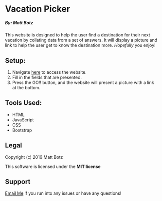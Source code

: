 # Vacation Picker

##### By: Matt Botz

This website is designed to help the user find a destination for their next vacation by collating data from a set of answers. It will display a picture and link to help the user get to know the destination more. _Hopefully_ you enjoy!

## Setup:
1. Navigate [here](botzmatt.github.io/codeReview2) to access the website.
2. Fill in the fields that are presented.
3. Press the GO!! button, and the website will present a picture with a link at the bottom.

## Tools Used:
* HTML
* JavaScript
* CSS
* Bootstrap

## Legal
Copyright (c) 2016 Matt Botz

This software is licensed under the **MIT license**

## Support

[Email Me](mailto:botzmatt@yahoo.com) if you run into any issues or have any questions!

